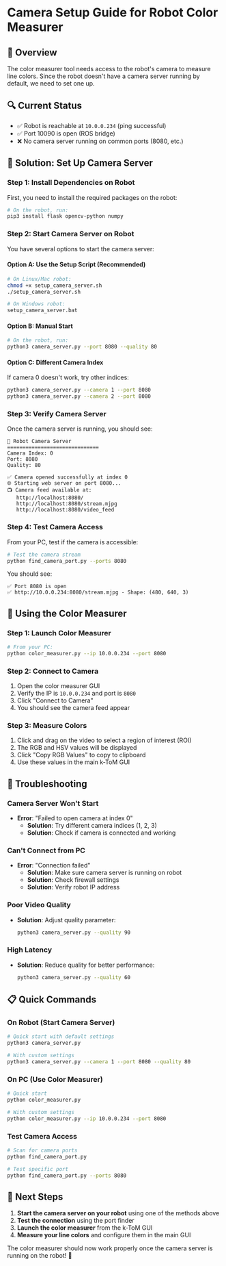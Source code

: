 # Camera Setup Guide for Robot Color Measurer

## 🎯 Overview

The color measurer tool needs access to the robot's camera to measure line colors. Since the robot doesn't have a camera server running by default, we need to set one up.

## 🔍 Current Status

- ✅ Robot is reachable at `10.0.0.234` (ping successful)
- ✅ Port 10090 is open (ROS bridge)
- ❌ No camera server running on common ports (8080, etc.)

## 🚀 Solution: Set Up Camera Server

### Step 1: Install Dependencies on Robot

First, you need to install the required packages on the robot:

```bash
# On the robot, run:
pip3 install flask opencv-python numpy
```

### Step 2: Start Camera Server on Robot

You have several options to start the camera server:

#### Option A: Use the Setup Script (Recommended)
```bash
# On Linux/Mac robot:
chmod +x setup_camera_server.sh
./setup_camera_server.sh

# On Windows robot:
setup_camera_server.bat
```

#### Option B: Manual Start
```bash
# On the robot, run:
python3 camera_server.py --port 8080 --quality 80
```

#### Option C: Different Camera Index
If camera 0 doesn't work, try other indices:
```bash
python3 camera_server.py --camera 1 --port 8080
python3 camera_server.py --camera 2 --port 8080
```

### Step 3: Verify Camera Server

Once the camera server is running, you should see:
```
🎥 Robot Camera Server
==============================
Camera Index: 0
Port: 8080
Quality: 80

✅ Camera opened successfully at index 0
🌐 Starting web server on port 8080...
📺 Camera feed available at:
   http://localhost:8080/
   http://localhost:8080/stream.mjpg
   http://localhost:8080/video_feed
```

### Step 4: Test Camera Access

From your PC, test if the camera is accessible:
```bash
# Test the camera stream
python find_camera_port.py --ports 8080
```

You should see:
```
✅ Port 8080 is open
✅ http://10.0.0.234:8080/stream.mjpg - Shape: (480, 640, 3)
```

## 🎨 Using the Color Measurer

### Step 1: Launch Color Measurer
```bash
# From your PC:
python color_measurer.py --ip 10.0.0.234 --port 8080
```

### Step 2: Connect to Camera
1. Open the color measurer GUI
2. Verify the IP is `10.0.0.234` and port is `8080`
3. Click "Connect to Camera"
4. You should see the camera feed appear

### Step 3: Measure Colors
1. Click and drag on the video to select a region of interest (ROI)
2. The RGB and HSV values will be displayed
3. Click "Copy RGB Values" to copy to clipboard
4. Use these values in the main k-ToM GUI

## 🔧 Troubleshooting

### Camera Server Won't Start
- **Error**: "Failed to open camera at index 0"
  - **Solution**: Try different camera indices (1, 2, 3)
  - **Solution**: Check if camera is connected and working

### Can't Connect from PC
- **Error**: "Connection failed"
  - **Solution**: Make sure camera server is running on robot
  - **Solution**: Check firewall settings
  - **Solution**: Verify robot IP address

### Poor Video Quality
- **Solution**: Adjust quality parameter:
  ```bash
  python3 camera_server.py --quality 90
  ```

### High Latency
- **Solution**: Reduce quality for better performance:
  ```bash
  python3 camera_server.py --quality 60
  ```

## 📋 Quick Commands

### On Robot (Start Camera Server)
```bash
# Quick start with default settings
python3 camera_server.py

# With custom settings
python3 camera_server.py --camera 1 --port 8080 --quality 80
```

### On PC (Use Color Measurer)
```bash
# Quick start
python color_measurer.py

# With custom settings
python color_measurer.py --ip 10.0.0.234 --port 8080
```

### Test Camera Access
```bash
# Scan for camera ports
python find_camera_port.py

# Test specific port
python find_camera_port.py --ports 8080
```

## 🎯 Next Steps

1. **Start the camera server on your robot** using one of the methods above
2. **Test the connection** using the port finder
3. **Launch the color measurer** from the k-ToM GUI
4. **Measure your line colors** and configure them in the main GUI

The color measurer should now work properly once the camera server is running on the robot! 🎨
